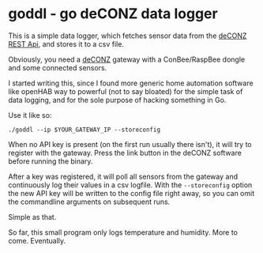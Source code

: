 # goddl - go deCONZ data logger

This is a simple data logger, which fetches sensor data from the [deCONZ REST Api](https://dresden-elektronik.github.io/deconz-rest-doc/), and stores it to a csv file.

Obviously, you need a [deCONZ](https://www.dresden-elektronik.com/wireless/software/deconz.html) gateway with a ConBee/RaspBee dongle and some connected sensors.

I started writing this, since I found more generic home automation software like openHAB way to powerful (not to say bloated) for the simple task of data logging, and for the sole purpose of hacking something in Go.

Use it like so:

    ./goddl --ip $YOUR_GATEWAY_IP --storeconfig

When no API key is present (on the first run usually there isn't), it will try to register with the gateway. Press the link button in the deCONZ software before running the binary.

After a key was registered, it will poll all sensors from the gateway and continuously log their values in a csv logfile. With the `--storeconfig` option the new API key will be written to the config file right away, so you can omit the commandline arguments on subsequent runs.

Simple as that.

So far, this small program only logs temperature and humidity. More to come. Eventually.
